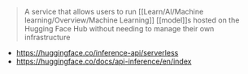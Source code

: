 > A service that allows users to run [[Learn/AI/Machine learning/Overview/Machine Learning]] [[model]]s hosted on the Hugging Face Hub without needing to manage their own infrastructure

- https://huggingface.co/inference-api/serverless
- https://huggingface.co/docs/api-inference/en/index